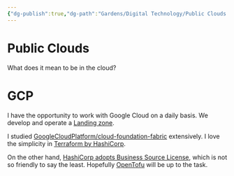 ```yaml
---
{"dg-publish":true,"dg-path":"Gardens/Digital Technology/Public Clouds.md","permalink":"/gardens/digital-technology/public-clouds/","noteIcon":1,"created":"","updated":""}
---
```




# Public Clouds

What does it mean to be in the cloud?


# GCP

I have the opportunity to work with Google Cloud on a daily basis. We develop and operate a [Landing zone](https://cloud.google.com/architecture/landing-zones). 

I studied [GoogleCloudPlatform/cloud-foundation-fabric](https://github.com/GoogleCloudPlatform/cloud-foundation-fabric) extensively. I love the simplicity in [Terraform by HashiCorp](https://www.terraform.io/). 

On the other hand, [HashiCorp adopts Business Source License](https://www.hashicorp.com/blog/hashicorp-adopts-business-source-license), which is not so friendly to say the least. Hopefully [OpenTofu](https://opentofu.org/) will be up to the task.